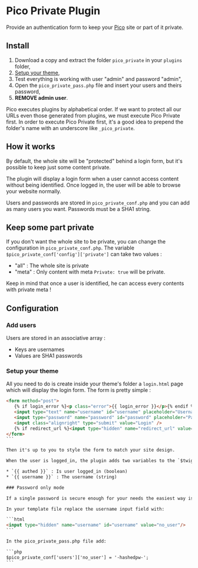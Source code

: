# Pico Private Plugin

Provide an authentication form to keep your [Pico](http://pico.dev7studios.com/) site or part of it private.

## Install

1. Download a copy and extract the folder `pico_private` in your `plugins` folder,
2. [Setup your theme](#setup-your-theme),
3. Test everything is working with user "admin" and password "admin",
4. Open the `pico_private_pass.php` file and insert your users and theirs password,
5. **REMOVE admin user**.

Pico executes plugins by alphabetical order. If we want to protect all our URLs even those generated from plugins, we must execute Pico Private first.
In order to execute Pico Private first, it's a good idea to prepend the folder's name with an underscore like `_pico_private`.

## How it works

By default, the whole site will be "protected" behind a login form, but it's possible to keep just some content private.

The plugin will display a login form when a user cannot access content without being identified.
Once logged in, the user will be able to browse your website normally.

Users and passwords are stored in `pico_private_conf.php` and you can add as many users you want.
Passwords must be a SHA1 string.

## Keep some part private

If you don't want the whole site to be private, you can change the configuration in `pico_private_conf.php`. The variable `$pico_private_conf['config']['private']` can take two values : 

* "all" : The whole site is private
* "meta" : Only content with meta `Private: true` will be private.

Keep in mind that once a user is identified, he can access every contents with private meta !

## Configuration

### Add users

Users are stored in an associative array : 

* Keys are usernames
* Values are SHA1 passwords

### Setup your theme

All you need to do is create inside your theme's folder a `login.html` page which will display the login form. The form is pretty simple : 

````html
<form method="post">
   {% if login_error %}<p class="error">{{ login_error }}</p>{% endif %}
   <input type="text" name="username" id="username" placeholder="Username" value="{{ username }}"/>
   <input type="password" name="password" id="password" placeholder="Password"/>
   <input class="alignright" type="submit" value="Login" />
   {% if redirect_url %}<input type="hidden" name="redirect_url" value="{{ redirect_url }}"/>{% endif %}
</form>
```

Then it's up to you to style the form to match your site design.

When the user is logged_in, the plugin adds two variables to the `$twig_vars`, that you can use in your theme : 

* `{{ authed }}` : Is user logged_in (boolean)
* `{{ username }}` : The username (string)

### Password only mode

If a single password is secure enough for your needs the easiest way is to change those two lines:

In your template file replace the username input field with:

```html
<input type="hidden" name="username" id="username" value="no_user"/>
```

In the pico_private_pass.php file add:

```php
$pico_private_conf['users']['no_user'] = '-hashedpw-';
```
